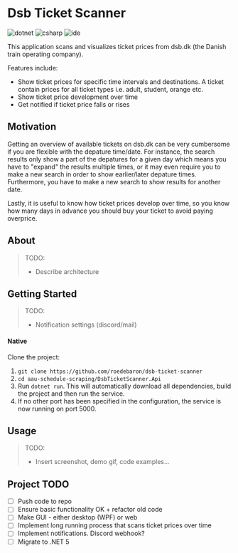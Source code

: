 # Dsb Ticket Scanner
![dotnet](https://img.shields.io/badge/dot--net--core-3.1-blue)
![csharp](https://img.shields.io/badge/C%23-8-blue)
![ide](https://img.shields.io/badge/IDE-vs2019-blue)

This application scans and visualizes ticket prices from dsb.dk (the Danish train operating company).

Features include: 
- Show ticket prices for specific time intervals and destinations. A ticket contain prices for all ticket types i.e. adult, student, orange etc.
- Show ticket price development over time 
- Get notified if ticket price falls or rises


## Motivation

Getting an overview of available tickets on dsb.dk can be very cumbersome if you are flexible with the depature time/date. 
For instance, the search results only show a part of the depatures for a given day which means you have to "expand" the results multiple times, or it may even require you to make a new search in order to show earlier/later depature times. 
Furthermore, you have to make a new search to show results for another date. 

Lastly, it is useful to know how ticket prices develop over time, so you know how many days in advance you should buy your ticket to avoid paying overprice. 


## About

> TODO: 
> - Describe architecture 

## Getting Started

> TODO:
> - Notification settings (discord/mail)

#### Native
Clone the project: 
1. `git clone https://github.com/roedebaron/dsb-ticket-scanner`
2. `cd aau-schedule-scraping/DsbTicketScanner.Api`
3. Run `dotnet run`. This will automatically download all dependencies, build the project and then run the service. 
4. If no other port has been specified in the configuration, the service is now running on port 5000. 


## Usage 

> TODO:
> - Insert screenshot, demo gif, code examples... 

## Project TODO

- [ ] Push code to repo
- [ ] Ensure basic functionality OK + refactor old code
- [ ] Make GUI - either desktop (WPF) or web
- [ ] Implement long running process that scans ticket prices over time
- [ ] Implement notifications. Discord webhook?
- [ ] Migrate to .NET 5
